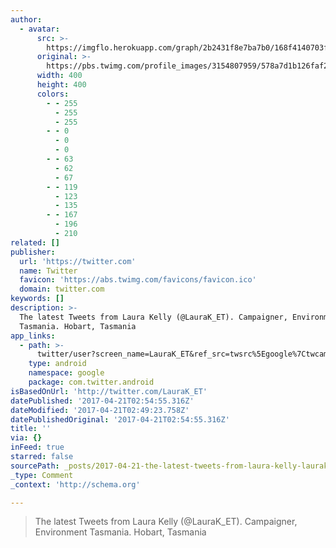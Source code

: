 ```yaml
---
author:
  - avatar:
      src: >-
        https://imgflo.herokuapp.com/graph/2b2431f8e7ba7b0/168f4140703fd7501f239da2846ccf02/noop.jpeg?input=https%3A%2F%2Fpbs.twimg.com%2Fprofile_images%2F3154807959%2F578a7d1b126faf29e7ae38b5c881575d_400x400.jpeg
      original: >-
        https://pbs.twimg.com/profile_images/3154807959/578a7d1b126faf29e7ae38b5c881575d_400x400.jpeg
      width: 400
      height: 400
      colors:
        - - 255
          - 255
          - 255
        - - 0
          - 0
          - 0
        - - 63
          - 62
          - 67
        - - 119
          - 123
          - 135
        - - 167
          - 196
          - 210
related: []
publisher:
  url: 'https://twitter.com'
  name: Twitter
  favicon: 'https://abs.twimg.com/favicons/favicon.ico'
  domain: twitter.com
keywords: []
description: >-
  The latest Tweets from Laura Kelly (@LauraK_ET). Campaigner, Environment
  Tasmania. Hobart, Tasmania
app_links:
  - path: >-
      twitter/user?screen_name=LauraK_ET&ref_src=twsrc%5Egoogle%7Ctwcamp%5Eandroidseo%7Ctwgr%5Eprofile
    type: android
    namespace: google
    package: com.twitter.android
isBasedOnUrl: 'http://twitter.com/LauraK_ET'
datePublished: '2017-04-21T02:54:55.316Z'
dateModified: '2017-04-21T02:49:23.758Z'
datePublishedOriginal: '2017-04-21T02:54:55.316Z'
title: ''
via: {}
inFeed: true
starred: false
sourcePath: _posts/2017-04-21-the-latest-tweets-from-laura-kelly-laurak_et-campaigner.md
_type: Comment
_context: 'http://schema.org'

---
```

> The latest Tweets from Laura Kelly (@LauraK\_ET). Campaigner, Environment Tasmania. Hobart, Tasmania